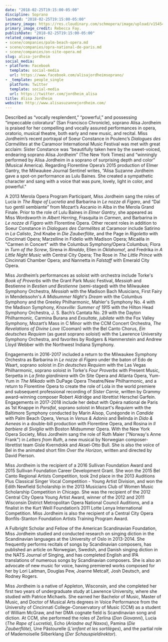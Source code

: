```yaml
---
date: "2018-02-25T19:15:00-05:00"
discipline: Soprano
lastmod: "2018-02-25T19:15:00-05:00"
primary_image: https://res.cloudinary.com/schmopera/image/upload/v1545409169/media/webhook-uploads/1519603721827/3848555_orig.jpg.jpg
primary_image_credit: Rebecca Fay.
publishDate: "2018-02-25T19:15:00-05:00"
related_companies:
- scene/companies/palm-beach-opera.md
- scene/companies/opra-national-de-paris.md
- scene/companies/on-site-opera.md
slug: alisa-jordheim
social_media:
- platform: Facebook
  template: social-media
  url: https://www.facebook.com/alisajordheimsoprano/
- _template: people_single
  platform: Twitter
  template: social-media
  url: https://twitter.com/jordheim_alisa
title: Alisa Jordheim
website: http://www.alisasuzannejordheim.com/
---
```


Described as “vocally resplendent,” “powerful,” and possessing “impeccable coloratura” (San Francisco Chronicle), soprano Alisa Jordheim is praised for her compelling and vocally assured performances in opera, oratorio, musical theatre, both early and new music, and recital. Miss Jordheim’s recent portrayal of Soeur Constance in Poulenc’s *Dialogues des Carmélites* at the Caramoor International Music Festival was met with great acclaim: Sister Constance was “beautifully taken here by the sweet-voiced, endearing soprano Alisa Jordheim” (The New York Times) and “winningly performed by Alisa Jordheim in a soprano of surprising depth and color” (Musical America). Regarding Florentine Opera’s 2015 production of Elmer Gantry, the Milwaukee Journal Sentinel writes, “Alisa Suzanne Jordheim gave a spot-on performance as Lulu Baines. She created a
sympathetic character and sang with a voice that was pure, lovely, light in color, and powerful."

A 2013 Merola Opera Program Participant, Miss Jordheim sang the roles of Lucia in *The Rape of Lucretia* and Barbarina in *Le nozze di Figaro*, and “Dal tuo gentil sembiante” from Mozart’s Ascanio in Alba in the Merola Grand Finale. Prior to the role of Lulu Baines in *Elmer Gantry*, she appeared as Miss Wordsworth in *Albert Herring*, Frasquita in *Carmen*, and Barbarina in *Le nozze di Figaro* with Florentine Opera. Other recent roles in addition to Soeur Constance in *Dialogues des Carmélites* at Caramoor include Satirino in *La Calisto*, 2nd Knabe in *Die Zauberflöte*, and the Page in *Rigoletto* with Cincinnati Opera;
Marzelline in Fidelio with Madison Opera; Micaëla in "Carmen in Concert" with the Columbus Symphony/Opera Columbus; Flora in *Turn of the Screw*, Sirena in *Rinaldo*, Ellen in *Oklahoma!*, and Fredrika in *A Little Night Music* with Central City Opera; The Rose in *The Little Prince* with Cincinnati Chamber Opera; and Nannetta in *Falstaff* with Emerald City Opera.

Miss Jordheim’s performances as soloist with orchestra include Torke's *Book of Proverbs* with the Grant Park Music Festival, *Messiah* and Bestienne in *Bestien und Bestienne* (semi-staged) with the Milwaukee Symphony Orchestra, *Messiah* with the Madison Bach Musicians, First Fairy in Mendelssohn's *A Midsummer Night's Dream* with the Columbus Symphony and the Greeley Philharmonic, Mahler's Symphony No. 4 with the Madison Symphony, *Knoxville: Summer of 1915* with the Hilton Head Symphony Orchestra, J. S. Bach’s Cantata No. 29 with the Dayton Philharmonic, Carmina Burana and *Exsultate, jubilate* with the Fox Valley Symphony, Mozart’s Mass in C Minor with the CCM Concert Orchestra, *The Revelations of Divine Love* (Cooman) with the Bel Canto Chorus, *Ein deutsches Requiem* (as guest soprano soloist) with the Lawrence University Symphony Orchestra, and favorites by Rodgers & Hammerstein and Andrew Lloyd Webber with the Northwest Indiana Symphony.

Engagements in 2016-2017 included a return to the Milwaukee Symphony Orchestra as Barbarina in *Le nozze di Figaro* under the baton of Edo de Waart, soprano soloist in *Ein deutsches Requiem* with the Las Vegas Philharmonic, soprano soloist in Torke's *Four Proverbs* with Present Music, Serpetta in *La finta giardiniera* with On Site Opera and Atlanta Opera, Yum-Yum in *The Mikado* with DuPage Opera Theatre/New Philharmonic, and a return to Florentine Opera to create the role of Lola in the world premiere and subsequent professional recording of *Sister Carrie*, written by Grammy award-winning composer Robert Aldridge and librettist Herschel Garfein. Engagements in 2017-2018 include her debut with Opéra national de Paris as 1st Knappe in *Parsifal*, soprano soloist in Mozart's *Requiem* with the Baltimore Symphony conducted by Marin Alsop, Cunégonde in *Candide* with Palm Beach Opera, Venus in *Venus & Adonis* and Belinda in *Dido & Aeneas* in a double-bill production with Florentine Opera, and Rosina in *Il barbiere di Siviglia* with Boston Midsummer Opera. With the New York Opera Society, Miss Jordheim sang the role of Ruth Maier ("Norway's Anne Frank") in *Letters from Ruth*, a new musical by Norwegian composer-librettist team Gisle Kverndokk and Aksel-Otto Bull. She is also the voice of Bel in the animated short film *Over the Horizon*, written and directed by David Pierson. 

Miss Jordheim is the recipient of a 2016 Sullivan Foundation Award and 2015 Sullivan Foundation Career Development Grant. She won the 2015 Bel Canto Regional Artists Competition, took 2nd place in the 2013 Auditions Plus Classical Singer Vocal Competition - Young Artist Division, and won the Edith Newfield Scholarship in the 2013 Musicians Club of Women
Music Scholarship Competition in Chicago. She was the recipient of the 2012 Central City Opera Young Artist Award, winner of the 2012 and 2011 Wisconsin District Metropolitan Opera National Council Auditions, and a finalist in the Kurt Weill Foundation’s 2011 Lotte Lenya International Competition. Miss Jordheim is also the recipient of a Central City Opera Bonfils-Stanton Foundation Artists Training Program Award. 

A Fulbright Scholar and Fellow of the American Scandinavian Foundation, Miss Jordheim studied and conducted research on singing diction in the Scandinavian languages at the University of Oslo in 2013-2014. She frequently performs recitals of songs by Scandinavian composers, has published an article on Norwegian, Swedish, and Danish singing diction in the NATS Journal of Singing, and has completed English and IPA translations of numerous songs by Scandinavian composers. She is also an advocate of new music for voice, having premiered works composed for her by Lori Laitman, Douglas Pew, Joanne Metcalf, Josh Deutsch, and Rodney Rogers.

Miss Jordheim is a native of Appleton, Wisconsin, and she completed her first two years of undergraduate study at Lawrence University, where she studied with Patrice Michaels. She earned her Bachelor of Music, Master of Music, and Doctor of Musical Arts degrees in Voice Performance from the University of Cincinnati College-Conservatory of Music (CCM) as a student of William McGraw, and her DMA cognate field is Scandinavian song and diction. At CCM, she performed the roles of Zerlina (*Don Giovanni*), Lucia (*The Rape of Lucretia*), Echo (*Ariadne auf Naxos*), Pamina (*Die Zauberflöte*), Une Pâstourelle (*L'enfant et les sortilèges*), and the partial role of Mademoiselle Silberklang (*Der Schauspieldirektor*).
